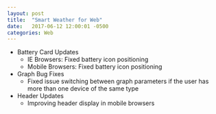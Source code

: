 ```yaml
---
layout: post
title:  "Smart Weather for Web"
date:   2017-06-12 12:00:01 -0500
categories: Web
---
```


- Battery Card Updates
  - IE Browsers: Fixed battery icon positioning
  - Mobile Browsers: Fixed battery icon positioning
- Graph Bug Fixes
  - Fixed issue switching between graph parameters if the user has more than one device of the same type
- Header Updates
  - Improving header display in mobile browsers
